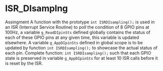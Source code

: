 # ISR_DIsamplng
Assingment
A function with the prototype `int ISRDIsampling();` is used in an ISR (Interrupt Service
Routine) to poll the condition of 8 GPIO pins at 100Hz, a variable `g_ReadDIpinSts` defined
globally contains the status of each of these GPIO pins at any given time, this variable is
updated elsewhere.
A variable `g_AppDIpinSts` defined in global scope is to be updated by function `int
ISRDIsampling();` to showcase the actual status of each pin.
Complete function: `int ISRDIsampling();` such that each GPIO state is preserved in variable
`g_AppDIpinSts` for at least 10 ISR calls before it is reset by the ISR.
